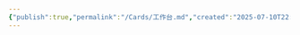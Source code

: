 ```yaml
---
{"publish":true,"permalink":"/Cards/工作台.md","created":"2025-07-10T22:11:33.482+08:00","modified":"2025-07-10T22:13:28.483+08:00","cssclasses":""}
---
```


